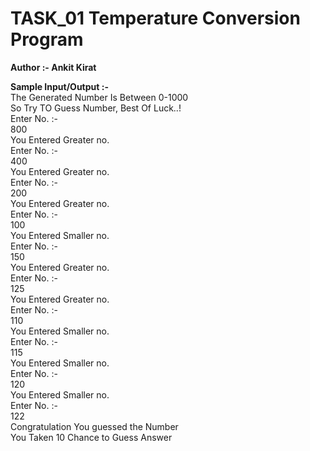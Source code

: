 # TASK_01 Temperature Conversion Program
<p><b> Author :- Ankit Kirat </b></p>

<b>Sample Input/Output :-</b><br>
The Generated Number Is Between 0-1000 <br>
So Try TO Guess Number, Best Of Luck..!<br>
Enter No. :- <br>
800<br>
You Entered Greater no.<br>
Enter No. :-<br>
400<br>
You Entered Greater no.<br>
Enter No. :-<br>
200<br>
You Entered Greater no.<br>
Enter No. :-<br>
100<br>
You Entered Smaller no.<br>
Enter No. :-<br>
150<br>
You Entered Greater no.<br>
Enter No. :-<br>
125<br>
You Entered Greater no.<br>
Enter No. :-<br>
110<br>
You Entered Smaller no.<br>
Enter No. :-<br>
115<br>
You Entered Smaller no.<br>
Enter No. :-<br>
120<br>
You Entered Smaller no.<br>
Enter No. :-<br>
122<br>
Congratulation You guessed the Number<br>
You Taken 10 Chance to Guess Answer<br>

